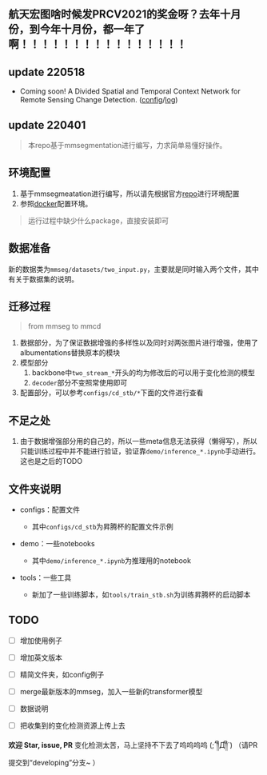 ## 航天宏图啥时候发PRCV2021的奖金呀？去年十月份，到今年十月份，都一年了啊！！！！！！！！！！！！！！！！

## update 220518

- Coming soon!  A Divided Spatial and Temporal Context Network for Remote Sensing Change Detection.  ([config](#)/[log](#))


## update 220401

> 本repo基于mmsegmentation进行编写，力求简单易懂好操作。

## 环境配置

1. 基于mmsegmeatation进行编写，所以请先根据官方[repo](./docs/get_started.md#installation)进行环境配置
2. 参照[docker](https://hub.docker.com/r/zenobeijing/pc_pro)配置环境。

> 运行过程中缺少什么package，直接安装即可

## 数据准备
新的数据类为`mmseg/datasets/two_input.py`，主要就是同时输入两个文件，其中有关于数据集的说明。

## 迁移过程
> from mmseg to mmcd

1. 数据部分，为了保证数据增强的多样性以及同时对两张图片进行增强，使用了albumentations替换原本的模块
2. 模型部分
   1. backbone中`two_stream_*`开头的均为修改后的可以用于变化检测的模型
   2. `decoder`部分不变照常使用即可
3. 配置部分，可以参考`configs/cd_stb/*`下面的文件进行查看

## 不足之处

1. 由于数据增强部分用的自己的，所以一些meta信息无法获得（懒得写），所以只能训练过程中并不能进行验证，验证靠`demo/inference_*.ipynb`手动进行。这也是之后的TODO

## 文件夹说明

- configs：配置文件
  - 其中`configs/cd_stb`为昇腾杯的配置文件示例

- demo：一些notebooks
  - 其中`demo/inference_*.ipynb`为推理用的notebook

- tools：一些工具
  - 新加了一些训练脚本，如`tools/train_stb.sh`为训练昇腾杯的启动脚本


## TODO
- [ ] 增加使用例子
- [ ] 增加英文版本
- [ ] 精简文件夹，如config例子
- [ ] merge最新版本的mmseg，加入一些新的transformer模型
- [ ] 数据说明
- [ ] 把收集到的变化检测资源上传上去



**欢迎 Star, issue, PR**
变化检测太苦，马上坚持不下去了呜呜呜呜 (;´༎ຶД༎ຶ`)
（请PR提交到“developing”分支~ ）
